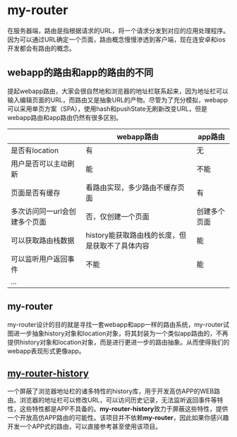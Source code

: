 
# my-router

在服务器端，路由是指根据请求的URL，将一个请求分发到对应的应用处理程序。因为可以通过URL确定一个页面，路由概念慢慢渗透到客户端，现在连安卓和ios开发都会有路由的概念。


## webapp的路由和app的路由的不同

提起webapp路由，大家会很自然地和浏览器的地址栏联系起来，因为地址栏可以输入编辑页面的URL，而路由又是抽象URL的产物。尽管为了充分模拟，webapp可以采用单页方案（SPA），使用hash和pushState无刷新改变URL，但是webapp路由和app路由仍然有很多区别。

||webapp路由|app路由|
|----|----|----|
|是否有location|有|无|
|用户是否可以主动刷新|能|不能|
|页面是否有缓存|看路由实现，多少路由不缓存页面|有|
|多次访问同一url会创建多个页面|否，仅创建一个页面|创建多个页面|
|可以获取路由栈数据|history能获取路由栈的长度，但是获取不了具体内容|能|
|可以监听用户返回事件|不能|能|
|...|||

## my-router

my-router设计的目的就是寻找一套webapp和app一样的路由系统，my-router试图进一步抽象history对象和location对象，将其封装为一个类似app路由的，不再提供history对象和location对象，而是进行更进一步的路由抽象。从而使得我们的webapp表现形式更像app。



## [my-router-history](./packages/my-router-history "") 

一个屏蔽了浏览器地址栏的诸多特性的history库，用于开发高仿APP的WEB路由。浏览器的地址栏可以修改URL，可以访问历史记录，无法监听返回事件等特性，这些特性都是APP不具备的。**my-router-history**致力于屏蔽这些特性，提供一个开放高仿APP路由的可能性。该项目并不依赖**my-router**，因此如果你感兴趣开发一个APP式的路由，可以直接参考甚至使用该项目。



